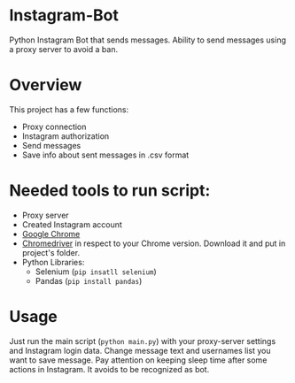 # Instagram-Bot
Python Instagram Bot that sends messages. Ability to send messages using a proxy server to avoid a ban.
# Overview
This project has a few functions:
  - Proxy connection
  - Instagram authorization
  - Send messages
  - Save info about sent messages in .csv format
  
# Needed tools to run script:
  - Proxy server
  - Created Instagram account
  - [Google Chrome](https://www.google.com/chrome/)
  - [Chromedriver](https://chromedriver.chromium.org/downloads) in respect to your Chrome version. Download it and put in project's folder.
  - Python Libraries:
    - Selenium (```pip insatll selenium```)
    - Pandas (```pip install pandas```)
    
# Usage
Just run the main script (```python main.py```) with your proxy-server settings and Instagram login data. Change message text and usernames list you want to save message. Pay attention on keeping sleep time after some actions in Instagram. It avoids to be recognized as bot.
